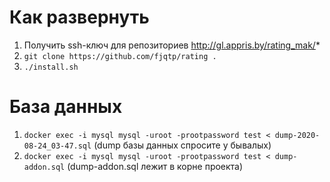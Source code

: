 # Как развернуть
1. Получить ssh-ключ для репозиториев http://gl.appris.by/rating_mak/*
1. ```git clone https://github.com/fjqtp/rating .```
1. ```./install.sh```

# База данных
1. ```docker exec -i mysql mysql -uroot -prootpassword test < dump-2020-08-24_03-47.sql``` (dump базы данных спросите у бывалых)
1. ```docker exec -i mysql mysql -uroot -prootpassword test < dump-addon.sql``` (dump-addon.sql лежит в корне проекта)
